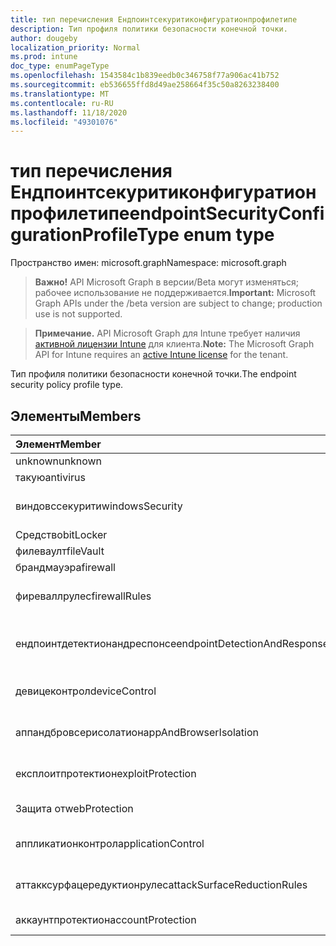 ```yaml
---
title: тип перечисления Ендпоинтсекуритиконфигуратионпрофилетипе
description: Тип профиля политики безопасности конечной точки.
author: dougeby
localization_priority: Normal
ms.prod: intune
doc_type: enumPageType
ms.openlocfilehash: 1543584c1b839eedb0c346758f77a906ac41b752
ms.sourcegitcommit: eb536655ffd8d49ae258664f35c50a8263238400
ms.translationtype: MT
ms.contentlocale: ru-RU
ms.lasthandoff: 11/18/2020
ms.locfileid: "49301076"
---
```

# <a name="endpointsecurityconfigurationprofiletype-enum-type"></a><span data-ttu-id="ed7a7-103">тип перечисления Ендпоинтсекуритиконфигуратионпрофилетипе</span><span class="sxs-lookup"><span data-stu-id="ed7a7-103">endpointSecurityConfigurationProfileType enum type</span></span>

<span data-ttu-id="ed7a7-104">Пространство имен: microsoft.graph</span><span class="sxs-lookup"><span data-stu-id="ed7a7-104">Namespace: microsoft.graph</span></span>

> <span data-ttu-id="ed7a7-105">**Важно!** API Microsoft Graph в версии/Beta могут изменяться; рабочее использование не поддерживается.</span><span class="sxs-lookup"><span data-stu-id="ed7a7-105">**Important:** Microsoft Graph APIs under the /beta version are subject to change; production use is not supported.</span></span>

> <span data-ttu-id="ed7a7-106">**Примечание.** API Microsoft Graph для Intune требует наличия [активной лицензии Intune](https://go.microsoft.com/fwlink/?linkid=839381) для клиента.</span><span class="sxs-lookup"><span data-stu-id="ed7a7-106">**Note:** The Microsoft Graph API for Intune requires an [active Intune license](https://go.microsoft.com/fwlink/?linkid=839381) for the tenant.</span></span>

<span data-ttu-id="ed7a7-107">Тип профиля политики безопасности конечной точки.</span><span class="sxs-lookup"><span data-stu-id="ed7a7-107">The endpoint security policy profile type.</span></span>

## <a name="members"></a><span data-ttu-id="ed7a7-108">Элементы</span><span class="sxs-lookup"><span data-stu-id="ed7a7-108">Members</span></span>
|<span data-ttu-id="ed7a7-109">Элемент</span><span class="sxs-lookup"><span data-stu-id="ed7a7-109">Member</span></span>|<span data-ttu-id="ed7a7-110">Значение</span><span class="sxs-lookup"><span data-stu-id="ed7a7-110">Value</span></span>|<span data-ttu-id="ed7a7-111">Описание</span><span class="sxs-lookup"><span data-stu-id="ed7a7-111">Description</span></span>|
|:---|:---|:---|
|<span data-ttu-id="ed7a7-112">unknown</span><span class="sxs-lookup"><span data-stu-id="ed7a7-112">unknown</span></span>|<span data-ttu-id="ed7a7-113">нуль</span><span class="sxs-lookup"><span data-stu-id="ed7a7-113">0</span></span>|<span data-ttu-id="ed7a7-114">Найден.</span><span class="sxs-lookup"><span data-stu-id="ed7a7-114">Unknown.</span></span>|
|<span data-ttu-id="ed7a7-115">такую</span><span class="sxs-lookup"><span data-stu-id="ed7a7-115">antivirus</span></span>|<span data-ttu-id="ed7a7-116">1,1</span><span class="sxs-lookup"><span data-stu-id="ed7a7-116">1</span></span>|<span data-ttu-id="ed7a7-117">Такую.</span><span class="sxs-lookup"><span data-stu-id="ed7a7-117">Antivirus.</span></span>|
|<span data-ttu-id="ed7a7-118">виндовссекурити</span><span class="sxs-lookup"><span data-stu-id="ed7a7-118">windowsSecurity</span></span>|<span data-ttu-id="ed7a7-119">2</span><span class="sxs-lookup"><span data-stu-id="ed7a7-119">2</span></span>|<span data-ttu-id="ed7a7-120">Безопасность Windows.</span><span class="sxs-lookup"><span data-stu-id="ed7a7-120">Windows Security.</span></span>|
|<span data-ttu-id="ed7a7-121">Средство</span><span class="sxs-lookup"><span data-stu-id="ed7a7-121">bitLocker</span></span>|<span data-ttu-id="ed7a7-122">4</span><span class="sxs-lookup"><span data-stu-id="ed7a7-122">3</span></span>|<span data-ttu-id="ed7a7-123">Средство.</span><span class="sxs-lookup"><span data-stu-id="ed7a7-123">BitLocker.</span></span>|
|<span data-ttu-id="ed7a7-124">филеваулт</span><span class="sxs-lookup"><span data-stu-id="ed7a7-124">fileVault</span></span>|<span data-ttu-id="ed7a7-125">4 </span><span class="sxs-lookup"><span data-stu-id="ed7a7-125">4</span></span>|<span data-ttu-id="ed7a7-126">Филеваулт.</span><span class="sxs-lookup"><span data-stu-id="ed7a7-126">FileVault.</span></span>|
|<span data-ttu-id="ed7a7-127">брандмауэра</span><span class="sxs-lookup"><span data-stu-id="ed7a7-127">firewall</span></span>|<span data-ttu-id="ed7a7-128">5 </span><span class="sxs-lookup"><span data-stu-id="ed7a7-128">5</span></span>|<span data-ttu-id="ed7a7-129">Брандмауэра.</span><span class="sxs-lookup"><span data-stu-id="ed7a7-129">Firewall.</span></span>|
|<span data-ttu-id="ed7a7-130">фиреваллрулес</span><span class="sxs-lookup"><span data-stu-id="ed7a7-130">firewallRules</span></span>|<span data-ttu-id="ed7a7-131">6 </span><span class="sxs-lookup"><span data-stu-id="ed7a7-131">6</span></span>|<span data-ttu-id="ed7a7-132">Правила брандмауэра.</span><span class="sxs-lookup"><span data-stu-id="ed7a7-132">Firewall rules.</span></span>|
|<span data-ttu-id="ed7a7-133">ендпоинтдетектионандреспонсе</span><span class="sxs-lookup"><span data-stu-id="ed7a7-133">endpointDetectionAndResponse</span></span>|<span data-ttu-id="ed7a7-134">7 </span><span class="sxs-lookup"><span data-stu-id="ed7a7-134">7</span></span>|<span data-ttu-id="ed7a7-135">Выявление конечных точек и реагирование на них.</span><span class="sxs-lookup"><span data-stu-id="ed7a7-135">Endpoint detection and response.</span></span>|
|<span data-ttu-id="ed7a7-136">девицеконтрол</span><span class="sxs-lookup"><span data-stu-id="ed7a7-136">deviceControl</span></span>|<span data-ttu-id="ed7a7-137">8 </span><span class="sxs-lookup"><span data-stu-id="ed7a7-137">8</span></span>|<span data-ttu-id="ed7a7-138">Элемент управления устройством.</span><span class="sxs-lookup"><span data-stu-id="ed7a7-138">Device control.</span></span>|
|<span data-ttu-id="ed7a7-139">аппандбровсерисолатион</span><span class="sxs-lookup"><span data-stu-id="ed7a7-139">appAndBrowserIsolation</span></span>|<span data-ttu-id="ed7a7-140">9 </span><span class="sxs-lookup"><span data-stu-id="ed7a7-140">9</span></span>|<span data-ttu-id="ed7a7-141">Изоляция приложений и браузеров.</span><span class="sxs-lookup"><span data-stu-id="ed7a7-141">App and browser isolation.</span></span>|
|<span data-ttu-id="ed7a7-142">експлоитпротектион</span><span class="sxs-lookup"><span data-stu-id="ed7a7-142">exploitProtection</span></span>|<span data-ttu-id="ed7a7-143">10 </span><span class="sxs-lookup"><span data-stu-id="ed7a7-143">10</span></span>|<span data-ttu-id="ed7a7-144">Защита от эксплойтов.</span><span class="sxs-lookup"><span data-stu-id="ed7a7-144">Exploit protection.</span></span>|
|<span data-ttu-id="ed7a7-145">Защита от</span><span class="sxs-lookup"><span data-stu-id="ed7a7-145">webProtection</span></span>|<span data-ttu-id="ed7a7-146">11 </span><span class="sxs-lookup"><span data-stu-id="ed7a7-146">11</span></span>|<span data-ttu-id="ed7a7-147">Защита веб-сайта.</span><span class="sxs-lookup"><span data-stu-id="ed7a7-147">Web protection.</span></span>|
|<span data-ttu-id="ed7a7-148">аппликатионконтрол</span><span class="sxs-lookup"><span data-stu-id="ed7a7-148">applicationControl</span></span>|<span data-ttu-id="ed7a7-149">12 </span><span class="sxs-lookup"><span data-stu-id="ed7a7-149">12</span></span>|<span data-ttu-id="ed7a7-150">Управление приложениями.</span><span class="sxs-lookup"><span data-stu-id="ed7a7-150">Application control.</span></span>|
|<span data-ttu-id="ed7a7-151">аттакксурфацередуктионрулес</span><span class="sxs-lookup"><span data-stu-id="ed7a7-151">attackSurfaceReductionRules</span></span>|<span data-ttu-id="ed7a7-152">13 </span><span class="sxs-lookup"><span data-stu-id="ed7a7-152">13</span></span>|<span data-ttu-id="ed7a7-153">Правила уменьшения уязвимой зоны.</span><span class="sxs-lookup"><span data-stu-id="ed7a7-153">Attack surface reduction rules.</span></span>|
|<span data-ttu-id="ed7a7-154">аккаунтпротектион</span><span class="sxs-lookup"><span data-stu-id="ed7a7-154">accountProtection</span></span>|<span data-ttu-id="ed7a7-155">14 </span><span class="sxs-lookup"><span data-stu-id="ed7a7-155">14</span></span>|<span data-ttu-id="ed7a7-156">Защита учетной записи.</span><span class="sxs-lookup"><span data-stu-id="ed7a7-156">Account protection.</span></span>|




